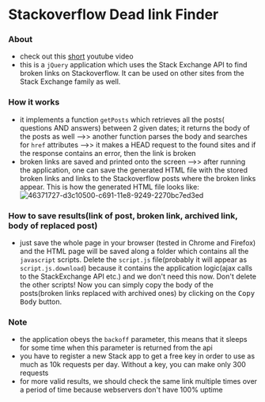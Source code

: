 # Stackoverflow Dead link Finder
### About
- check out this [short](https://www.youtube.com/watch?v=piqzsF7t4IM&feature=youtu.be) youtube video
- this is a `jQuery` application which uses the Stack Exchange API to find broken links on Stackoverflow. It can be used on other sites from the Stack Exchange family as well. 
### How it works
- it implements a function `getPosts` which retrieves all the posts( questions AND answers) between 2 given dates; it returns the body of the posts as well -->> another function parses the body and searches for `href` attributes -->> it makes a HEAD request to the found sites and if the response contains an error, then the link is broken
- broken links are saved and printed onto the screen -->> after running the application, one can save the generated HTML file with the stored broken links and links to the Stackoverflow posts where the broken links appear. This is how the generated HTML file looks like:  
![46371727-d3c10500-c691-11e8-9249-2270bc7ed3ed](https://user-images.githubusercontent.com/37183688/46904587-5302d400-ceef-11e8-93d7-6c45577020a3.png)
### How to save results(link of post, broken link, archived link, body of replaced post)
- just save the whole page in your browser (tested in Chrome and Firefox) and the HTML page will be saved along a folder which contains all the `javascript` scripts. Delete the `script.js` file(probably it will appear as `script.js.download`) because it contains the application logic(ajax calls to the StackExchange API etc.) and we don't need this now. Don't delete the other scripts! Now you can simply copy the body of the posts(broken links replaced with archived ones) by clicking on the <kbd>Copy Body</kbd> button.
### Note
- the application obeys the `backoff` parameter, this means that it sleeps for some time when this parameter is returned from the api
- you have to register a new Stack app to get a free key in order to use as much as 10k requests per day. Without a key, you can make only 300 requests
- for more valid results, we should check the same link multiple times over a period of time because webservers don't have 100% uptime
